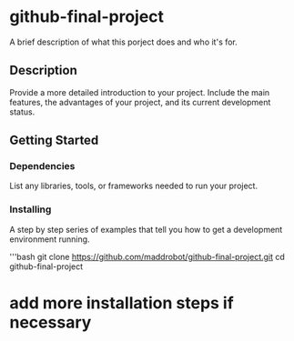 # github-final-project

A brief description of what this porject does and who it's for.

## Description

Provide a more detailed introduction to your project. Include the main features, the advantages of your project, and its current development status.

## Getting Started

### Dependencies

List any libraries, tools, or frameworks needed to run your project.

### Installing

A step by step series of examples that tell you how to get a development environment running.

'''bash
git clone
https://github.com/maddrobot/github-final-project.git cd github-final-project
# add more installation steps if necessary

